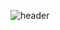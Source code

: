 ![header](https://capsule-render.vercel.app/api?type=Venom&text=Hi!&i&am&Juncheol&fontColor=60fbc5)
